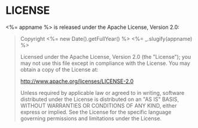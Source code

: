 LICENSE
=======

<%= appname %> is released under the Apache License, Version 2.0:

> Copyright <%= new Date().getFullYear() %> <%= _.slugify(appname) %>
>
> Licensed under the Apache License, Version 2.0 (the "License"); you may not
> use this file except in compliance with the License. You may obtain a copy of
> the License at:
>
> http://www.apache.org/licenses/LICENSE-2.0
>
> Unless required by applicable law or agreed to in writing, software
> distributed under the License is distributed on an "AS IS" BASIS, WITHOUT
> WARRANTIES OR CONDITIONS OF ANY KIND, either express or implied. See the
> License for the specific language governing permissions and limitations under
> the License.
